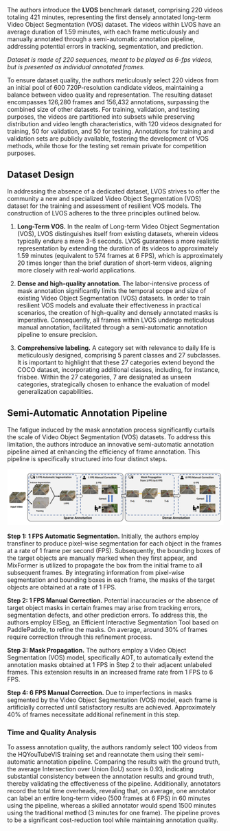 The authors introduce the **LVOS** benchmark dataset, comprising 220 videos totaling 421 minutes, representing the first densely annotated long-term Video Object Segmentation (VOS) dataset. The videos within LVOS have an average duration of 1.59 minutes, with each frame meticulously and manually annotated through a semi-automatic annotation pipeline, addressing potential errors in tracking, segmentation, and prediction. 

*Dataset is made of 220 sequences, meant to be played as 6-fps videos, but is presented as individual annotated frames.*

To ensure dataset quality, the authors meticulously select 220 videos from an initial pool of 600 720P-resolution candidate videos, maintaining a balance between video quality and representation. The resulting dataset encompasses 126,280 frames and 156,432 annotations, surpassing the combined size of other datasets. For training, validation, and testing purposes, the videos are partitioned into subsets while preserving distribution and video length characteristics, with 120 videos designated for training, 50 for validation, and 50 for testing. Annotations for training and validation sets are publicly available, fostering the development of VOS methods, while those for the testing set remain private for competition purposes.

## Dataset Design

In addressing the absence of a dedicated dataset, LVOS strives to offer the community a new and specialized Video Object Segmentation (VOS) dataset for the training and assessment of resilient VOS models. The construction of LVOS adheres to the three principles outlined below.

1) **Long-Term VOS.** In the realm of Long-term Video Object Segmentation (VOS), LVOS distinguishes itself from existing datasets, wherein videos typically endure a mere 3-6 seconds. LVOS guarantees a more realistic representation by extending the duration of its videos to approximately 1.59 minutes (equivalent to 574 frames at 6 FPS), which is approximately 20 times longer than the brief duration of short-term videos, aligning more closely with real-world applications.

2) **Dense and high-quality annotation.** The labor-intensive process of mask annotation significantly limits the temporal scope and size of existing Video Object Segmentation (VOS) datasets. In order to train resilient VOS models and evaluate their effectiveness in practical scenarios, the creation of high-quality and densely annotated masks is imperative. Consequently, all frames within LVOS undergo meticulous manual annotation, facilitated through a semi-automatic annotation pipeline to ensure precision.

3) **Comprehensive labeling.** A category set with relevance to daily life is meticulously designed, comprising 5 parent classes and 27 subclasses. It is important to highlight that these 27 categories extend beyond the COCO dataset, incorporating additional classes, including, for instance, frisbee. Within the 27 categories, 7 are designated as unseen categories, strategically chosen to enhance the evaluation of model generalization capabilities.


## Semi-Automatic Annotation Pipeline

The fatigue induced by the mask annotation process significantly curtails the scale of Video Object Segmentation (VOS) datasets. To address this limitation, the authors introduce an innovative semi-automatic annotation pipeline aimed at enhancing the efficiency of frame annotation. This pipeline is specifically structured into four distinct steps.

![alt text](image-1.png)

**Step 1: 1 FPS Automatic Segmentation.** Initially, the authors employ transfiner to produce pixel-wise segmentation for each object in the frames at a rate of 1 frame per second (FPS). Subsequently, the bounding boxes of the target objects are manually marked when they first appear, and MixFormer is utilized to propagate the box from the initial frame to all subsequent frames. By integrating information from pixel-wise segmentation and bounding boxes in each frame, the masks of the target objects are obtained at a rate of 1 FPS.

**Step 2: 1 FPS Manual Correction.** Potential inaccuracies or the absence of target object masks in certain frames may arise from tracking errors, segmentation defects, and other prediction errors. To address this, the authors employ EISeg, an Efficient Interactive Segmentation Tool based on PaddlePaddle, to refine the masks. On average, around 30% of frames require correction through this refinement process.

**Step 3: Mask Propagation.** The authors employ a Video Object Segmentation (VOS) model, specifically AOT, to automatically extend the annotation masks obtained at 1 FPS in Step 2 to their adjacent unlabeled frames. This extension results in an increased frame rate from 1 FPS to 6 FPS.

**Step 4: 6 FPS Manual Correction.** Due to imperfections in masks segmented by the Video Object Segmentation (VOS) model, each frame is artificially corrected until satisfactory results are achieved. Approximately 40% of frames necessitate additional refinement in this step.

### Time and Quality Analysis

To assess annotation quality, the authors randomly select 100 videos from the HQYouTubeVIS training set and reannotate them using their semi-automatic annotation pipeline. Comparing the results with the ground truth, the average Intersection over Union (IoU) score is 0.93, indicating substantial consistency between the annotation results and ground truth, thereby validating the effectiveness of the pipeline. Additionally, annotators record the total time overheads, revealing that, on average, one annotator can label an entire long-term video (500 frames at 6 FPS) in 60 minutes using the pipeline, whereas a skilled annotator would spend 1500 minutes using the traditional method (3 minutes for one frame). The pipeline proves to be a significant cost-reduction tool while maintaining annotation quality.




